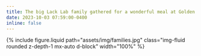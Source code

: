 ```yaml
---
title: The big Lack Lab family gathered for a wonderful meal at Golden Swan Restaurant!
date: 2023-10-03 07:59:00-0400
inline: false
---
```

{% include figure.liquid path="assets/img/families.jpg" class="img-fluid rounded z-depth-1 mx-auto d-block" width="100%" %}